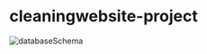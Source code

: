 # cleaningwebsite-project
![databaseSchema](https://github.com/prifry/cleaningwebsite-project/assets/88210504/b62d8452-9e94-4b9a-926c-7b49886696c9)
